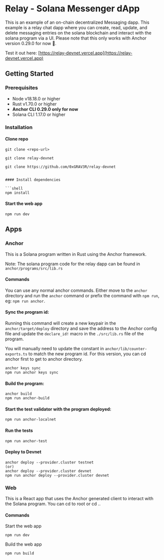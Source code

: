 # Relay - Solana Messenger dApp 
This is an example of an on-chain decentralized Messaging dapp. This example is a relay chat dapp where you can create, read, update, and delete messaging entries on the solana blockchain and interact with the solana program via a UI. Please note that this only works with Anchor version 0.29.0 for now 🥺.

Test it out here: [https://relay-devnet.vercel.app](https://relay-devnet.vercel.app)

## Getting Started

### Prerequisites

- Node v18.18.0 or higher
- Rust v1.70.0 or higher
- **Anchor CLI 0.29.0 only for now** 
- Solana CLI 1.17.0 or higher

### Installation

#### Clone repo

```shell
git clone <repo-url>

git clone relay-devnet

git clone https://github.com/0xGRAV3R/relay-devnet


#### Install dependencies

```shell
npm install
```

#### Start the web app

```
npm run dev
```

## Apps

### Anchor

This is a Solana program written in Rust using the Anchor framework.

Note: The solana program code for the relay dapp can be found in `anchor/programs/src/lib.rs`

#### Commands

You can use any normal anchor commands. Either move to the `anchor` directory and run the `anchor` command or prefix the command with `npm run`, eg: `npm run anchor`.

#### Sync the program id:

Running this command will create a new keypair in the `anchor/target/deploy` directory and save the address to the Anchor config file and update the `declare_id!` macro in the `./src/lib.rs` file of the program.

You will manually need to update the constant in `anchor/lib/counter-exports.ts` to match the new program id. For this version, you can cd anchor first to get to anchor directory.

```shell
anchor keys sync 
npm run anchor keys sync
```

#### Build the program:

```shell
anchor build
npm run anchor-build
```

#### Start the test validator with the program deployed:

```shell
npm run anchor-localnet
```

#### Run the tests

```shell
npm run anchor-test
```

#### Deploy to Devnet

```shell
anchor deploy --provider.cluster testnet
(or)
anchor deploy --provider.cluster devnet
npm run anchor deploy --provider.cluster devnet
```

### Web

This is a React app that uses the Anchor generated client to interact with the Solana program. You can cd to root or cd ..

#### Commands

Start the web app

```shell
npm run dev
```

Build the web app

```shell
npm run build
```
